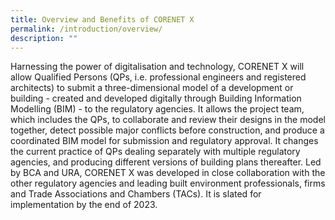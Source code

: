 ```yaml
---
title: Overview and Benefits of CORENET X
permalink: /introduction/overview/
description: ""
---
```

Harnessing the power of digitalisation and technology, CORENET X will allow Qualified Persons (QPs, i.e.
professional engineers and registered architects) to submit a three-dimensional model of a development or
building - created and developed digitally through Building Information Modelling (BIM) - to the regulatory
agencies.
It allows the project team, which includes the QPs, to collaborate and review their designs in the model
together, detect possible major conflicts before construction, and produce a coordinated BIM model for
submission and regulatory approval. It changes the current practice of QPs dealing separately with multiple
regulatory agencies, and producing different versions of building plans thereafter.
Led by BCA and URA, CORENET X was developed in close collaboration with the other regulatory agencies
and leading built environment professionals, firms and Trade Associations and Chambers (TACs). It is slated
for implementation by the end of 2023.